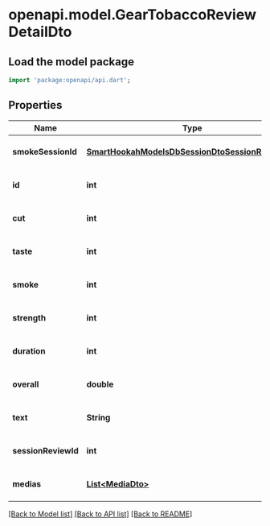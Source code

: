 # openapi.model.GearTobaccoReviewDetailDto

## Load the model package
```dart
import 'package:openapi/api.dart';
```

## Properties
Name | Type | Description | Notes
------------ | ------------- | ------------- | -------------
**smokeSessionId** | [**SmartHookahModelsDbSessionDtoSessionReviewDto**](SmartHookahModelsDbSessionDtoSessionReviewDto.md) |  | [optional] [default to null]
**id** | **int** |  | [optional] [default to null]
**cut** | **int** |  | [optional] [default to null]
**taste** | **int** |  | [optional] [default to null]
**smoke** | **int** |  | [optional] [default to null]
**strength** | **int** |  | [optional] [default to null]
**duration** | **int** |  | [optional] [default to null]
**overall** | **double** |  | [optional] [default to null]
**text** | **String** |  | [optional] [default to null]
**sessionReviewId** | **int** |  | [optional] [default to null]
**medias** | [**List&lt;MediaDto&gt;**](MediaDto.md) |  | [optional] [default to []]

[[Back to Model list]](../README.md#documentation-for-models) [[Back to API list]](../README.md#documentation-for-api-endpoints) [[Back to README]](../README.md)



